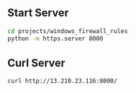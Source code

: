 ## Start Server

```sh
cd projects/windows_firewall_rules
python -m https.server 8000
```

## Curl Server

```sh
curl http://13.210.23.116:8000/
```
